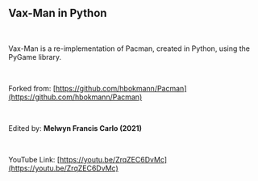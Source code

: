 ## Vax-Man in Python

<br>

Vax-Man is a re-implementation of Pacman, created in Python, using the PyGame library.

<br>

Forked from: [https://github.com/hbokmann/Pacman](https://github.com/hbokmann/Pacman)

<br>

Edited by: **Melwyn Francis Carlo (2021)**

<br>

YouTube Link: [https://youtu.be/ZrqZEC6DvMc](https://youtu.be/ZrqZEC6DvMc)

